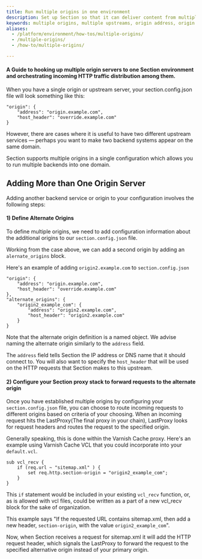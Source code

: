 ```yaml
---
title: Run multiple origins in one environment
description: Set up Section so that it can deliver content from multiple origin servers
keywords: multiple origins, multiple upstreams, origin address, origin server, origin, cache, cached data, content delivery network, CDN
aliases:
  - /platform/environment/how-tos/multiple-origins/
  - /multiple-origins/
  - /how-to/multiple-origins/

---
```

#### A Guide to hooking up multiple origin servers to one Section environment and orchestrating incoming HTTP traffic distribution among them.

When you have a single origin or upstream server, your section.config.json file will look something like this:

    "origin": {
        "address": "origin.example.com",
        "host_header": "override.example.com"
    }

However, there are cases where it is useful to have two different upstream services — perhaps you want to make two backend systems appear on the same domain.

Section supports multiple origins in a single configuration which allows you to run multiple backends into one domain.

## Adding More than One Origin Server

Adding another backend service or origin to your configuration involves the following steps:


#### 1) Define Alternate Origins

To define multiple origins, we need to add configuration information about the additional origins to our `section.config.json` file.

Working from the case above, we can add a second origin by adding an `alernate_origins` block.

Here's an example of adding `origin2.example.com` to `section.config.json`

    "origin": {
        "address": "origin.example.com",
        "host_header": "override.example.com"
    },
    "alternate_origins": {
        "origin2_example_com": {
            "address": "origin2.example.com",
            "host_header": "origin2.example.com"
        }
    }

Note that the alternate origin definition is a named object. We advise naming the alternate origin similarly to the `address` field.

The `address` field tells Section the IP address or DNS name that it should connect to. You will also want to specify the `host_header` that will be used on the HTTP requests that Section makes to this upstream.

#### 2) Configure your Section proxy stack to forward requests to the alternate origin

Once you have established multiple origins by configuring your `section.config.json` file, you can choose to route incoming requests to different origins based on criteria of your choosing. When an incoming request hits the LastProxy(The final proxy in your chain), LastProxy looks for request headers and routes the request to the specified origin.

Generally speaking, this is done within the Varnish Cache  proxy. Here's an example using Varnish Cache VCL that you could incorporate into your `default.vcl`.

    sub vcl_recv {
        if (req.url ~ "sitemap.xml" ) {
            set req.http.section-origin = "origin2_example_com";
        }
    }

This `if` statement would be included in your existing `vcl_recv` function, or, as is allowed with vcl files, could be written as a part of a new vcl_recv block for the sake of organization.

This example says "If the requested URL contains sitemap.xml, then add a new header, `section-origin`, with the value `origin2_example_com`".

Now, when Section receives a request for sitemap.xml it will add the HTTP request header, which signals the LastProxy to forward the request to the specified alternative origin instead of your primary origin.
